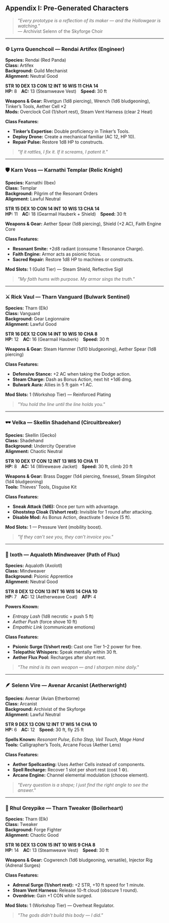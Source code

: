 ## Appendix I: Pre-Generated Characters

> _"Every prototype is a reflection of its maker — and the Hollowgear is watching."_  
> — Archivist Selenn of the Skyforge Choir

---

### ⚙️ Lyrra Quenchcoil — Rendai Artifex (Engineer)

**Species:** Rendai (Red Panda)  
**Class:** Artifex  
**Background:** Guild Mechanist  
**Alignment:** Neutral Good

**STR 10 DEX 13 CON 12 INT 16 WIS 11 CHA 14**  
**HP:** 8 **AC:** 13 (Steamweave Vest) **Speed:** 30 ft

**Weapons & Gear:** Rivetgun (1d8 piercing), Wrench (1d6 bludgeoning), Tinker’s Tools, Aether Cell
×2  
**Mods:** Overclock Coil (1/short rest), Steam Vent Harness (clear 2 Heat)

**Class Features:**

- **Tinker’s Expertise:** Double proficiency in Tinker’s Tools.
- **Deploy Drone:** Create a mechanical familiar (AC 12, HP 10).
- **Repair Pulse:** Restore 1d8 HP to constructs.

> _"If it rattles, I fix it. If it screams, I patent it."_

---

### 🛡️ Karn Voss — Karnathi Templar (Relic Knight)

**Species:** Karnathi (Ibex)  
**Class:** Templar  
**Background:** Pilgrim of the Resonant Orders  
**Alignment:** Lawful Neutral

**STR 15 DEX 10 CON 14 INT 10 WIS 13 CHA 14**  
**HP:** 11 **AC:** 18 (Gearmail Hauberk + Shield) **Speed:** 30 ft

**Weapons & Gear:** Aether Spear (1d8 piercing), Shield (+2 AC), Faith Engine Core

**Class Features:**

- **Resonant Smite:** +2d8 radiant (consume 1 Resonance Charge).
- **Faith Engine:** Armor acts as psionic focus.
- **Sacred Repair:** Restore 1d8 HP to machines or constructs.

**Mod Slots:** 1 (Guild Tier) — Steam Shield, Reflective Sigil

> _"My faith hums with purpose. My armor sings the truth."_

---

### ⚔️ Rick Vaul — Tharn Vanguard (Bulwark Sentinel)

**Species:** Tharn (Elk)  
**Class:** Vanguard  
**Background:** Gear Legionnaire  
**Alignment:** Lawful Good

**STR 16 DEX 12 CON 14 INT 10 WIS 10 CHA 8**  
**HP:** 12 **AC:** 16 (Gearmail Hauberk) **Speed:** 30 ft

**Weapons & Gear:** Steam Hammer (1d10 bludgeoning), Aether Spear (1d8 piercing)

**Class Features:**

- **Defensive Stance:** +2 AC when taking the Dodge action.
- **Steam Charge:** Dash as Bonus Action, next hit +1d6 dmg.
- **Bulwark Aura:** Allies in 5 ft gain +1 AC.

**Mod Slots:** 1 (Workshop Tier) — Reinforced Plating

> _"You hold the line until the line holds you."_

---

### 🕶️ Velka — Skellin Shadehand (Circuitbreaker)

**Species:** Skellin (Gecko)  
**Class:** Shadehand  
**Background:** Undercity Operative  
**Alignment:** Chaotic Neutral

**STR 10 DEX 17 CON 12 INT 13 WIS 10 CHA 11**  
**HP:** 8 **AC:** 14 (Wireweave Jacket) **Speed:** 30 ft, climb 20 ft

**Weapons & Gear:** Brass Dagger (1d4 piercing, finesse), Steam Slingshot (1d4 bludgeoning)  
**Tools:** Thieves’ Tools, Disguise Kit

**Class Features:**

- **Sneak Attack (1d6):** Once per turn with advantage.
- **Ghoststep Cloak (1/short rest):** Invisible for 1 round after attacking.
- **Disable Mod:** As Bonus Action, deactivate 1 device (5 ft).

**Mod Slots:** 1 — Pressure Vent (mobility boost).

> _"If they can’t see you, they can’t invoice you."_

---

### 🧠 Ixoth — Aqualoth Mindweaver (Path of Flux)

**Species:** Aqualoth (Axolotl)  
**Class:** Mindweaver  
**Background:** Psionic Apprentice  
**Alignment:** Neutral Good

**STR 8 DEX 12 CON 13 INT 16 WIS 14 CHA 10**  
**HP:** 7 **AC:** 12 (Aetherweave Coat) **AFP:** 4

**Powers Known:**

- _Entropy Lash_ (1d8 necrotic + push 5 ft)
- _Aether Push_ (force shove 10 ft)
- _Empathic Link_ (communicate emotions)

**Class Features:**

- **Psionic Surge (1/short rest):** Cast one Tier 1–2 power for free.
- **Telepathic Whispers:** Speak mentally within 30 ft.
- **Aether Flux Pool:** Recharges after short rest.

> _"The mind is its own weapon — and I sharpen mine daily."_

---

### 🪶 Selenn Vire — Avenar Arcanist (Aetherwright)

**Species:** Avenar (Avian Etherborne)  
**Class:** Arcanist  
**Background:** Archivist of the Skyforge  
**Alignment:** Lawful Neutral

**STR 9 DEX 13 CON 12 INT 17 WIS 14 CHA 10**  
**HP:** 6 **AC:** 12 **Speed:** 30 ft, fly 25 ft

**Spells Known:** _Resonant Pulse, Echo Step, Veil Touch, Mage Hand_  
**Tools:** Calligrapher’s Tools, Arcane Focus (Aether Lens)

**Class Features:**

- **Aether Spellcasting:** Uses Aether Cells instead of components.
- **Spell Recharge:** Recover 1 slot per short rest (cost 1 ⚙️).
- **Arcane Engine:** Channel elemental modulation (choose element).

> _"Every question is a shape; I just find the right angle to see the answer."_

---

### 🧩 Rhul Greypike — Tharn Tweaker (Boilerheart)

**Species:** Tharn (Elk)  
**Class:** Tweaker  
**Background:** Forge Fighter  
**Alignment:** Chaotic Good

**STR 16 DEX 13 CON 15 INT 10 WIS 9 CHA 8**  
**HP:** 14 **AC:** 13 (Steamweave Vest) **Speed:** 30 ft

**Weapons & Gear:** Cogwrench (1d6 bludgeoning, versatile), Injector Rig (Adrenal Surges)

**Class Features:**

- **Adrenal Surge (1/short rest):** +2 STR, +10 ft speed for 1 minute.
- **Steam Vent Harness:** Release 10-ft cloud (obscure 1 round).
- **Overdrive:** Gain +1 CON while surged.

**Mod Slots:** 1 (Workshop Tier) — Overheat Regulator.

> _"The gods didn’t build this body — I did."_
